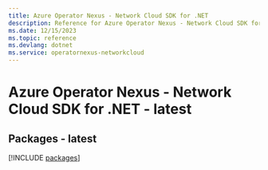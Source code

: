 ```yaml
---
title: Azure Operator Nexus - Network Cloud SDK for .NET
description: Reference for Azure Operator Nexus - Network Cloud SDK for .NET
ms.date: 12/15/2023
ms.topic: reference
ms.devlang: dotnet
ms.service: operatornexus-networkcloud
---
```

# Azure Operator Nexus - Network Cloud SDK for .NET - latest
## Packages - latest
[!INCLUDE [packages](operator-nexus---network-cloud-index.md)]